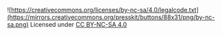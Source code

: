 ![https://creativecommons.org/licenses/by-nc-sa/4.0/legalcode.txt](https://mirrors.creativecommons.org/presskit/buttons/88x31/png/by-nc-sa.png)
Licensed under [CC BY-NC-SA 4.0](https://creativecommons.org/licenses/by-nc-sa/4.0/legalcode.txt)
